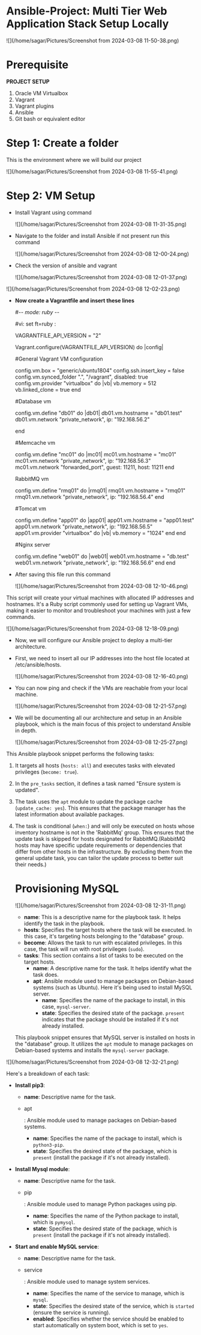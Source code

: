 # Ansible-Project: Multi Tier Web Application Stack Setup Locally



![](/home/sagar/Pictures/Screenshot from 2024-03-08 11-50-38.png)



# **Prerequisite**

**PROJECT SETUP**

1. Oracle VM Virtualbox
2. Vagrant
3. Vagrant plugins
4. Ansible
5. Git bash or equivalent editor



# Step 1: Create a folder 

This is the environment where we will build our project

![](/home/sagar/Pictures/Screenshot from 2024-03-08 11-55-41.png)

# Step 2: VM Setup

- Install Vagrant using command

  ![](/home/sagar/Pictures/Screenshot from 2024-03-08 11-31-35.png)

- Navigate to the folder and install Ansible if not present run this command

  ![](/home/sagar/Pictures/Screenshot from 2024-03-08 12-00-24.png)

- Check the version of ansible and vagrant

  ![](/home/sagar/Pictures/Screenshot from 2024-03-08 12-01-37.png)

![](/home/sagar/Pictures/Screenshot from 2024-03-08 12-02-23.png)

- **Now create a Vagrantfile and insert these lines**

  #-*- mode: ruby -*-

  #vi: set ft=ruby :

  VAGRANTFILE_API_VERSION = "2"

  Vagrant.configure(VAGRANTFILE_API_VERSION) do |config|

  #General Vagrant VM configuration

    config.vm.box = "generic/ubuntu1804"
    config.ssh.insert_key = false
    config.vm.synced_folder ".", "/vagrant", disabled: true
    config.vm.provider "virtualbox" do |vb|
      vb.memory = 512
      vb.linked_clone = true
    end

  #Database vm 

    config.vm.define "db01" do |db01|
      db01.vm.hostname = "db01.test"
      db01.vm.network  "private_network", ip: "192.168.56.2"

    end

  #Memcache vm

    config.vm.define "mc01" do |mc01|
      mc01.vm.hostname = "mc01"
      mc01.vm.network "private_network", ip: "192.168.56.3"
      mc01.vm.network "forwarded_port", guest: 11211, host: 11211
    end

  RabbitMQ vm

    config.vm.define "rmq01" do |rmq01|
      rmq01.vm.hostname = "rmq01"
      rmq01.vm.network "private_network", ip: "192.168.56.4"
    end

  #Tomcat vm

    config.vm.define "app01" do |app01|
      app01.vm.hostname = "app01.test"
      app01.vm.network  "private_network", ip: "192.168.56.5"
      app01.vm.provider "virtualbox" do |vb|
       vb.memory = "1024"
     end
   end

  #Nginx server

    config.vm.define "web01" do |web01|
      web01.vm.hostname = "db.test"
      web01.vm.network  "private_network", ip: "192.168.56.6"
    end
  end





- After saving this file run this command

  ![](/home/sagar/Pictures/Screenshot from 2024-03-08 12-10-46.png)

  

This script will create your virtual machines with allocated IP addresses and hostnames. It's a Ruby script commonly used for setting up Vagrant VMs, making it easier to monitor and troubleshoot your machines with just a few commands.

![](/home/sagar/Pictures/Screenshot from 2024-03-08 12-18-09.png)



- Now, we will configure our Ansible project to deploy a multi-tier architecture.

- First, we need to insert all our IP addresses into the host file located at /etc/ansible/hosts.

  ![](/home/sagar/Pictures/Screenshot from 2024-03-08 12-16-40.png)

- You can now ping and check if the VMs are reachable from your local machine.

  ![](/home/sagar/Pictures/Screenshot from 2024-03-08 12-21-57.png)

- We will be documenting all our architecture and setup in an Ansible playbook, which is the main focus of this project to understand Ansible in depth.

  ![](/home/sagar/Pictures/Screenshot from 2024-03-08 12-25-27.png)

This Ansible playbook snippet performs the following tasks:

1. It targets all hosts (`hosts: all`) and executes tasks with elevated privileges (`become: true`).

2. In the `pre_tasks` section, it defines a task named "Ensure system is updated".

3. The task uses the `apt` module to update the package cache (`update_cache: yes`). This ensures that the package manager has the latest information about available packages.

4. The task is conditional (`when:`) and will only be executed on hosts whose inventory hostname is not in the 'RabbitMq' group. This ensures that the update task is skipped for hosts designated for RabbitMQ.(RabbitMQ hosts may have specific update requirements or dependencies that differ from other hosts in the infrastructure. By excluding them from the general update task, you can tailor the update process to better suit their needs.)

   # Provisioning MySQL

   ![](/home/sagar/Pictures/Screenshot from 2024-03-08 12-31-11.png)

   - **name**: This is a descriptive name for the playbook task. It helps identify the task in the playbook.
   - **hosts**: Specifies the target hosts where the task will be executed. In this case, it's targeting hosts belonging to the "database" group.
   - **become**: Allows the task to run with escalated privileges. In this case, the task will run with root privileges (`sudo`).
   - **tasks**: This section contains a list of tasks to be executed on the target hosts.
     - **name**: A descriptive name for the task. It helps identify what the task does.
     - **apt**: Ansible module used to manage packages on Debian-based systems (such as Ubuntu). Here it's being used to install MySQL server.
       - **name**: Specifies the name of the package to install, in this case, `mysql-server`.
       - **state**: Specifies the desired state of the package. `present` indicates that the package should be installed if it's not already installed.

   This playbook snippet ensures that MySQL server is installed on hosts in the "database" group. It utilizes the `apt` module to manage packages on Debian-based systems and installs the `mysql-server` package.

   

![](/home/sagar/Pictures/Screenshot from 2024-03-08 12-32-21.png)

Here's a breakdown of each task:

- **Install pip3**:

  - **name**: Descriptive name for the task.

  - apt

    : Ansible module used to manage packages on Debian-based systems.

    - **name**: Specifies the name of the package to install, which is `python3-pip`.
    - **state**: Specifies the desired state of the package, which is `present` (install the package if it's not already installed).

- **Install Mysql module**:

  - **name**: Descriptive name for the task.

  - pip

    : Ansible module used to manage Python packages using pip.

    - **name**: Specifies the name of the Python package to install, which is `pymysql`.
    - **state**: Specifies the desired state of the package, which is `present` (install the package if it's not already installed).

- **Start and enable MySQL service**:

  - **name**: Descriptive name for the task.

  - service

    : Ansible module used to manage system services.

    - **name**: Specifies the name of the service to manage, which is `mysql`.
    - **state**: Specifies the desired state of the service, which is `started` (ensure the service is running).
    - **enabled**: Specifies whether the service should be enabled to start automatically on system boot, which is set to `yes`.